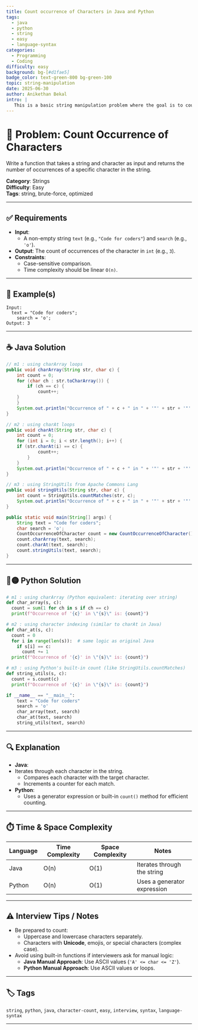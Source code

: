 ```yaml
---
title: Count occurrence of Characters in Java and Python
tags:
  - java
  - python
  - string
  - easy
  - language-syntax
categories:
  - Programming
  - Coding
difficulty: easy
background: bg-[#d1fae5]
badge_color: text-green-800 bg-green-100
topic: string-manipulation
date: 2025-06-30
author: Anikethan Bekal
intro: |
   This is a basic string manipulation problem where the goal is to count the number of occurrence of characters in a given string.
---
```


# 🧠 Problem: Count Occurrence of Characters

Write a function that takes a string and character as input and returns the number of occurrences of a specific character in the string.

**Category**: Strings  
**Difficulty**: Easy  
**Tags**: string, brute-force, optimized

---

## ✅ Requirements

- **Input**: 
  - A non-empty string `text` (e.g., `"Code for coders"`) and `search` (e.g., `'o'`).
- **Output**: The count of occurrences of the character in `int` (e.g., `3`).
- **Constraints**:
  - Case-sensitive comparison.
  - Time complexity should be linear `O(n)`.

---

## 🧪 Example(s)

```text
Input:  
  text = "Code for coders";
	search = 'o';
Output: 3
```

---

## ☕ Java Solution

```java
// m1 : using charArray loops
public void charArray(String str, char c) {
	int count = 0;
	for (char ch : str.toCharArray()) {
		if (ch == c) {
			count++;
    }
	}
	System.out.println("Occurrence of " + c + " in " + '"' + str + '"' + " is : " + count);
}

// m2 : using charAt loops
public void charAt(String str, char c) {
	int count = 0;
	for (int i = 0; i < str.length(); i++) {
    if (str.charAt(i) == c) {
			count++;
		}
	}
	System.out.println("Occurrence of " + c + " in " + '"' + str + '"' + " is : " + count);
}

// m3 : using StringUtils from Apache Commons Lang
public void stringUtils(String str, char c) {
	int count = StringUtils.countMatches(str, c);
	System.out.println("Occurrence of " + c + " in " + '"' + str + '"' + " is : " + count);
}

public static void main(String[] args) {
	String text = "Code for coders";
	char search = 'o';
	CountOccurrenceOfCharacter count = new CountOccurrenceOfCharacter();
	count.charArray(text, search);
	count.charAt(text, search);
	count.stringUtils(text, search);
}
```

---

## 🔵🟡 Python Solution

```python
# m1 : using charArray (Python equivalent: iterating over string)
def char_array(s, c):
  count = sum(1 for ch in s if ch == c)
  print(f"Occurrence of '{c}' in \"{s}\" is: {count}")

# m2 : using character indexing (similar to charAt in Java)
def char_at(s, c):
  count = 0
  for i in range(len(s)):  # same logic as original Java
    if s[i] == c:
      count += 1
  print(f"Occurrence of '{c}' in \"{s}\" is: {count}")

# m3 : using Python's built-in count (like StringUtils.countMatches)
def string_utils(s, c):
  count = s.count(c)
  print(f"Occurrence of '{c}' in \"{s}\" is: {count}")

if __name__ == "__main__":
    text = "Code for coders"
    search = 'o'
    char_array(text, search)
    char_at(text, search)
    string_utils(text, search)
```

---

## 🔍 Explanation

- **Java**:
- Iterates through each character in the string.
  - Compares each character with the target character.
  - Increments a counter for each match.
- **Python**:
  - Uses a generator expression or built-in `count()` method for efficient counting.

---

## ⏱️ Time & Space Complexity

| Language | Time Complexity | Space Complexity | Notes                          |
|----------|-----------------|------------------|--------------------------------|
| Java     | O(n)            | O(1)             | Iterates through the string    |
| Python   | O(n)            | O(1)             | Uses a generator expression    |

---

## ⚠️ Interview Tips / Notes

- Be prepared to count:
  - Uppercase and lowercase characters separately.
  - Characters with **Unicode**, emojis, or special characters (complex case).
- Avoid using built-in functions if interviewers ask for manual logic:
  - **Java Manual Approach**: Use ASCII values (`'A' <= char <= 'Z'`).
  - **Python Manual Approach**: Use ASCII values or loops.

---

## 🏷 Tags

`string`, `python`, `java`, `character-count`, `easy`, `interview`, `syntax`, `language-syntax`

---